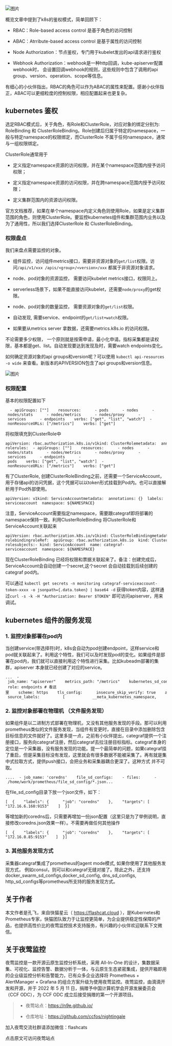 ![图片](https://mmbiz.qpic.cn/mmbiz_png/u8wIoFASVo4DvRGeOibN54szrU3mTLVria8icukEmYsEFdSx43ICv9W5wVlYRdshJxibQzP5erEyzHqzz11jmQ2DoQ/640?wx_fmt=png&wxfrom=5&wx_lazy=1&wx_co=1)

概览文章中提到了k8s的鉴权模式，简单回顾下：

-   RBAC：Role-based access control 是基于角色的访问控制
    
-   ABAC：Atrribute-based access control 是基于属性的访问控制
    
-   Node Authorization：节点鉴权，专门用于kubelet发出的api请求进行鉴权
    
-   Webhook Authorization：webhook是一种http回调，kube-apiserver配置webhook时， 会设置回调webhook的规则，这些规则中包含了调用的api group、version、operation、scope等信息。
    

有细心的小伙伴指出，RBAC的角色可以作为ABAC的属性来配置。感谢小伙伴指正，ABAC可以更细粒度的控制权限，相应配置起来也更复杂。

## kubernetes 鉴权

选定RBAC模式后，关于角色，有Role和ClusterRole，对应对象的绑定分别为: RoleBinding 和 ClusterRoleBinding。Role创建后归属于特定的namespace，一般与特定namespace的权限绑定，而ClusterRole 不属于任何namespace，通常与一组权限绑定。

ClusterRole通常用于

-   定义指定namespace资源的访问权限，并在某个namespace范围内授予访问权限；
    
-   定义指定namespace资源的访问权限，并在跨namespace范围内授予访问权限；
    
-   定义集群范围内的资源访问权限。
    

官方文档推荐，如果在单个namespace内定义角色则使用Role，如果是定义集群范围的角色，则使用ClusterRole。要监控kubernetes组件和集群范围内业务以及为了通用性，所以我们选择ClusterRole 和 ClusterRoleBinding。

### 权限盘点

我们来盘点需要监控的对象。

-   组件监控，访问组件metrics接口，需要非资源对象的`get/list`权限。访问`/api/v1/xxx /apis/<group>/<version>/xxx` 都属于非资源对象请求。
    
-   node、pod对象的资源监控， 需要访问kubelet metrics接口，权限同上。
    
-   serverless场景下，如果不能直接访问kubelet，还需要`node/proxy`的get权限。
    
-   node、pod对象的数量监控， 需要资源对象的`get/list`权限。
    
-   自动发现, 需要service、endpoint的`get/list+watch`权限。
    
-   如果要从metrics server 拿数据，还需要metrics.k8s.io 的访问权限。
    

不论需要多少权限， 一个原则就是按需申请，最小化申请。指标采集都是读权限，基本都是get、list。自动发现要达到发现及时，需要watch endpoints变化。

如何确定资源对象的api groups和version呢？可以使用 `kubectl api-resources -o wide` 来查看。新版本的APIVERSION包含了api groups和version信息。

![图片](https://mmbiz.qpic.cn/mmbiz_png/u8wIoFASVo4DvRGeOibN54szrU3mTLVriaS7yHZ0ict1vvpGLAIePwyZxf49JUc6biblRqfZibH7aPa1p3MB8rDmWMg/640?wx_fmt=png&wxfrom=5&wx_lazy=1&wx_co=1)

### 权限配置

基本的权限配置如下

```
  - apiGroups: [""]    resources:      - pods      - nodes      - nodes/stats      - nodes/metrics      - nodes/proxy      - services      - endpoints    verbs: ["get", "list", "watch"]  - nonResourceURLs: ["/metrics"]    verbs: ["get"]
```

将权限填充到ClusterRole中

```
apiVersion: rbac.authorization.k8s.io/v1kind: ClusterRolemetadata:  annotations: {}  labels:    app: n9e    component: categraf  name: categraf-rolerules:  - apiGroups: [""]    resources:      - nodes      - nodes/stats      - nodes/metrics      - nodes/proxy      - services      - endpoints      - pods    verbs: ["get", "list", "watch"]  - nonResourceURLs: ["/metrics"]    verbs: ["get"]
```

有了ClusterRole, 创建ClusterRoleBinding之前，还需要一个ServiceAccount，用于存储api的访问凭据，这个凭据可以以token形式挂载到Pod内。也可以直接解析用于Pod外部使用。

```
apiVersion: v1kind: ServiceAccountmetadata:  annotations: {}  labels:    app: n9e    component: categraf  name: categraf-serviceaccount  namespace: ${NAMESPACE}
```

注意，ServiceAccount需要指定namespace，需要跟categraf即将部署的namespace保持一致。利用ClusterRoleBinding 将ClusterRole和ServiceAccount关联起来

```
apiVersion: rbac.authorization.k8s.io/v1kind: ClusterRoleBindingmetadata:  annotations: {}  labels:    app: n9e    component: categraf  name: categraf-rolebindingroleRef:  apiGroup: rbac.authorization.k8s.io  kind: ClusterRole  name: categraf-rolesubjects:- kind: ServiceAccount  name: categraf-serviceaccount  namespace: ${NAMESPACE}
```

现在ClusterRoleBinding 已经将权限和票据关联起来了。备注：创建完成后，ServiceAccount会自动创建一个secret,这个secret 会自动挂载到后续创建的categraf pod内。

可以通过 `kubectl get secrets -n monitoring categraf-serviceaccount-token-xxxx -o jsonpath={.data.token} | base64 -d` 获得token内容，这样通过`curl -s -k -H "Authorization: Bearer $TOKEN"` 即可访问apiserver，用来调试。

## kubernetes 组件的服务发现

### 1\. 监控对象部署在pod内

当创建service(带选择符)时，k8s会自动为pod创建endpoint，这样service和pod就关联起来了。利用这个特性，我们可以及时发现pod的变化。如果组件是部署在pod内，我们就可以直接利用这个特性进行采集。比如kubeadm部署的集群，apiserver 本身就已经创建了对应的service。

```
...  - job_name: "apiserver"    metrics_path: "/metrics"    kubernetes_sd_configs:      - role: endpoints # 看这里    scheme: https    tls_config:      insecure_skip_verify: true    authorization:      credentials_file: /var/run/secrets/kubernetes.io/serviceaccount/token    relabel_configs:      - source_labels:          [            __meta_kubernetes_namespace,            __meta_kubernetes_service_name,            __meta_kubernetes_endpoint_port_name,          ]        action: keep        regex: default;kubernetes;https...
```

### 2\. 监控对象部署在物理机 （文件服务发现）

如果组件是以二进制方式部署在物理机，又没有其他服务发现的手段。那可以利用prometheus类似的文件服务发现，当组件有变更时，直接在目录中添加删除包含目标信息的文件就好了。这里多提一点，之前有小伙伴提出，categraf提供一个注册接口，服务向categraf注册，然后categraf去拉注册目标指标。categraf本身的定位是一个采集器，没有服务发现的功能。提一个最简单的问题，如果categraf挂了重启，但是采集目标没有发现，这里就会有很多数据不能被采集了。再有就是集中式拉取方式，提供push接口，会把业务和采集器耦合更深了。这种方式 并不可取。

```
....  - job_name: 'coredns'    file_sd_configs:    - files:      - /home/work/prometheus/file_sd_config/*.json...
```

在file\_sd\_config目录下放一个json文件，如下：

```
[  {    "labels": {      "job": "coredns"    },    "targets": [      "172.16.6.160:9153"    ]  }]
```

等增加新的coredns后，只需要再增加一份json配置（这里只是为了举例说明，直接修改coredns.json效果一样）。不需要再做任何其他操作

```
[  {    "labels": {      "job": "coredns"    },    "targets": [      "172.16.0.85:9153"    ]  }]
```

### 3\. 其他服务发现方式

采集器categraf集成了prometheus的agent mode模式, 如果你使用了其他服务发现方式， 例如consul，则可以和categraf无缝对接了。除此之外，还支持docker\_swarm\_sd\_configs,docker\_sd\_config, dns\_sd\_configs, http\_sd\_configs等prometheus所支持的服务发现方式。

## 关于作者

本文作者是孔飞，来自快猫星云（ https://flashcat.cloud ），是Kubernetes和Prometheus专家，快猫团队致力于让监控更简单，为企业提供稳定性保障的产品，也提供高性价比的夜莺监控技术支持服务，有兴趣的小伙伴欢迎联系下文微信。

## 关于夜莺监控

夜莺监控是一款开源云原生监控分析系统，采用 All-In-One 的设计，集数据采集、可视化、监控告警、数据分析于一体，与云原生生态紧密集成，提供开箱即用的企业级监控分析和告警能力，已有众多企业选择将 Prometheus + AlertManager + Grafana 的组合方案升级为使用夜莺监控。夜莺监控，由滴滴开发和开源，并于 2022 年 5 月 11 日，捐赠予中国计算机学会开源发展委员会（CCF ODC），为 CCF ODC 成立后接受捐赠的第一个开源项目。

> -   夜莺站点：https://n9e.github.io/
>     
> -   仓库地址：https://github.com/ccfos/nightingale
>     

加入夜莺交流社群请添加微信：flashcats

点击原文可访问夜莺站点